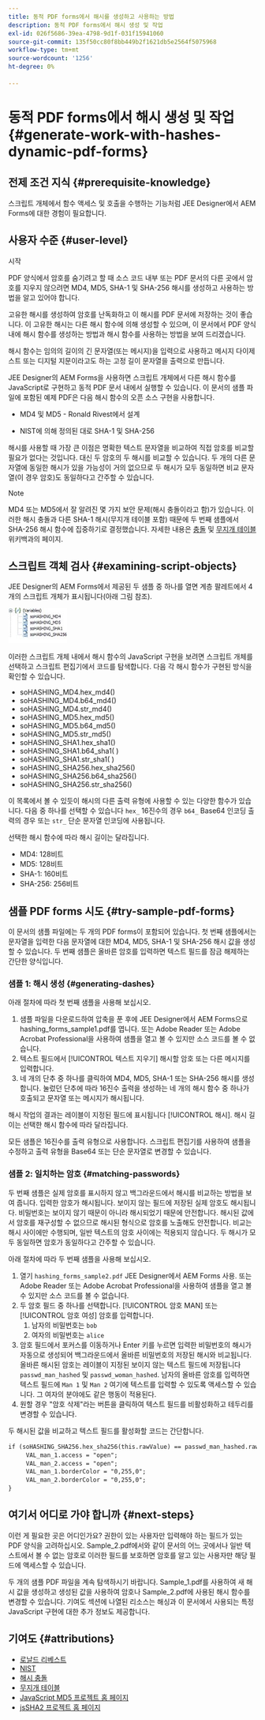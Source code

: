 ```yaml
---
title: 동적 PDF forms에서 해시를 생성하고 사용하는 방법
description: 동적 PDF forms에서 해시 생성 및 작업
exl-id: 026f5686-39ea-4798-9d1f-031f15941060
source-git-commit: 135f50cc80f8bb449b2f1621db5e2564f5075968
workflow-type: tm+mt
source-wordcount: '1256'
ht-degree: 0%

---
```


# 동적 PDF forms에서 해시 생성 및 작업 {#generate-work-with-hashes-dynamic-pdf-forms}


## 전제 조건 지식 {#prerequisite-knowledge}

스크립트 개체에서 함수 액세스 및 호출을 수행하는 기능처럼 JEE Designer에서 AEM Forms에 대한 경험이 필요합니다.

## 사용자 수준 {#user-level}

시작

PDF 양식에서 암호를 숨기려고 할 때 소스 코드 내부 또는 PDF 문서의 다른 곳에서 암호를 지우지 않으려면 MD4, MD5, SHA-1 및 SHA-256 해시를 생성하고 사용하는 방법을 알고 있어야 합니다.

고유한 해시를 생성하여 암호를 난독화하고 이 해시를 PDF 문서에 저장하는 것이 좋습니다. 이 고유한 해시는 다른 해시 함수에 의해 생성할 수 있으며, 이 문서에서 PDF 양식 내에 해시 함수를 생성하는 방법과 해시 함수를 사용하는 방법을 보여 드리겠습니다.

해시 함수는 임의의 길이의 긴 문자열(또는 메시지)을 입력으로 사용하고 메시지 다이제스트 또는 디지털 지문이라고도 하는 고정 길이 문자열을 출력으로 만듭니다.

JEE Designer의 AEM Forms을 사용하면 스크립트 개체에서 다른 해시 함수를 JavaScript로 구현하고 동적 PDF 문서 내에서 실행할 수 있습니다. 이 문서의 샘플 파일에 포함된 예제 PDF은 다음 해시 함수의 오픈 소스 구현을 사용합니다.

* MD4 및 MD5 - Ronald Rivest에서 설계

* NIST에 의해 정의된 대로 SHA-1 및 SHA-256

해시를 사용할 때 가장 큰 이점은 명확한 텍스트 문자열을 비교하여 직접 암호를 비교할 필요가 없다는 것입니다. 대신 두 암호의 두 해시를 비교할 수 있습니다. 두 개의 다른 문자열에 동일한 해시가 있을 가능성이 거의 없으므로 두 해시가 모두 동일하면 비교 문자열(이 경우 암호)도 동일하다고 간주할 수 있습니다.

>[!NOTE]
>
>MD4 또는 MD5에서 잘 알려진 몇 가지 보안 문제(해시 충돌이라고 함)가 있습니다. 이러한 해시 충돌과 다른 SHA-1 해시(무지개 테이블 포함) 때문에 두 번째 샘플에서 SHA-256 해시 함수에 집중하기로 결정했습니다.  자세한 내용은 [충돌](https://en.wikipedia.org/wiki/Hash_collision) 및 [무지개 테이블](https://en.wikipedia.org/wiki/Rainbow_table) 위키백과의 페이지.

## 스크립트 객체 검사 {#examining-script-objects}

JEE Designer의 AEM Forms에서 제공된 두 샘플 중 하나를 열면 계층 팔레트에서 4개의 스크립트 개체가 표시됩니다(아래 그림 참조).

![변수](assets/variables.jpg)

이러한 스크립트 개체 내에서 해시 함수의 JavaScript 구현을 보려면 스크립트 개체를 선택하고 스크립트 편집기에서 코드를 탐색합니다.  다음 각 해시 함수가 구현된 방식을 확인할 수 있습니다.

* soHASHING_MD4.hex_md4()
* soHASHING_MD4.b64_md4()
* soHASHING_MD4.str_md4()
* soHASHING_MD5.hex_md5()
* soHASHING_MD5.b64_md5()
* soHASHING_MD5.str_md5()
* soHASHING_SHA1.hex_sha1()
* soHASHING_SHA1.b64_sha1( )
* soHASHING_SHA1.str_sha1( )
* soHASHING_SHA256.hex_sha256()
* soHASHING_SHA256.b64_sha256()
* soHASHING_SHA256.str_sha256()

이 목록에서 볼 수 있듯이 해시의 다른 출력 유형에 사용할 수 있는 다양한 함수가 있습니다. 다음 중 하나를 선택할 수 있습니다 `hex_` 16진수의 경우 `b64_` Base64 인코딩 출력의 경우 또는 `str_` 단순 문자열 인코딩에 사용됩니다.

선택한 해시 함수에 따라 해시 길이는 달라집니다.

* MD4: 128비트
* MD5: 128비트
* SHA-1: 160비트
* SHA-256: 256비트

## 샘플 PDF forms 시도 {#try-sample-pdf-forms}

이 문서의 샘플 파일에는 두 개의 PDF forms이 포함되어 있습니다. 첫 번째 샘플에서는 문자열을 입력한 다음 문자열에 대한 MD4, MD5, SHA-1 및 SHA-256 해시 값을 생성할 수 있습니다.  두 번째 샘플은 올바른 암호를 입력하면 텍스트 필드를 잠금 해제하는 간단한 양식입니다.

### 샘플 1: 해시 생성 {#generating-dashes}

아래 절차에 따라 첫 번째 샘플을 사용해 보십시오.

1. 샘플 파일을 다운로드하여 압축을 푼 후에 JEE Designer에서 AEM Forms으로 hashing_forms_sample1.pdf를 엽니다. 또는 Adobe Reader 또는 Adobe Acrobat Professional을 사용하여 샘플을 열고 볼 수 있지만 소스 코드를 볼 수 없습니다.
1. 텍스트 필드에서 [!UICONTROL 텍스트 지우기] 해시할 암호 또는 다른 메시지를 입력합니다.
1. 네 개의 단추 중 하나를 클릭하여 MD4, MD5, SHA-1 또는 SHA-256 해시를 생성합니다. 눌렀던 단추에 따라 16진수 출력을 생성하는 네 개의 해시 함수 중 하나가 호출되고 문자열 또는 메시지가 해시됩니다.

해시 작업의 결과는 레이블이 지정된 필드에 표시됩니다 [!UICONTROL 해시]. 해시 길이는 선택한 해시 함수에 따라 달라집니다.

모든 샘플은 16진수를 출력 유형으로 사용합니다. 스크립트 편집기를 사용하여 샘플을 수정하고 출력 유형을 Base64 또는 단순 문자열로 변경할 수 있습니다.

### 샘플 2: 일치하는 암호 {#matching-passwords}

두 번째 샘플은 실제 암호를 표시하지 않고 백그라운드에서 해시를 비교하는 방법을 보여 줍니다. 입력한 암호가 해시됩니다. 보이지 않는 필드에 저장된 실제 암호도 해시됩니다. 비밀번호는 보이지 않기 때문이 아니라 해시되었기 때문에 안전합니다. 해시된 값에서 암호를 재구성할 수 없으므로 해시된 형식으로 암호를 노출해도 안전합니다. 비교는 해시 사이에만 수행되며, 일반 텍스트의 암호 사이에는 적용되지 않습니다. 두 해시가 모두 동일하면 암호가 동일하다고 간주할 수 있습니다.

아래 절차에 따라 두 번째 샘플을 사용해 보십시오.

1. 열기 `hashing_forms_sample2.pdf` JEE Designer에서 AEM Forms 사용. 또는 Adobe Reader 또는 Adobe Acrobat Professional을 사용하여 샘플을 열고 볼 수 있지만 소스 코드를 볼 수 없습니다.
1. 두 암호 필드 중 하나를 선택합니다. [!UICONTROL 암호 MAN] 또는 [!UICONTROL 암호 여성] 암호를 입력합니다.
   1. 남자의 비밀번호는 `bob`
   1. 여자의 비밀번호는 `alice`
1. 암호 필드에서 포커스를 이동하거나 Enter 키를 누르면 입력한 비밀번호의 해시가 자동으로 생성되어 백그라운드에서 올바른 비밀번호의 저장된 해시와 비교됩니다. 올바른 해시된 암호는 레이블이 지정된 보이지 않는 텍스트 필드에 저장됩니다 `passwd_man_hashed` 및 `passwd_woman_hashed`. 남자의 올바른 암호를 입력하면 텍스트 필드에 `Man 1` 및 `Man 2` 여기에 텍스트를 입력할 수 있도록 액세스할 수 있습니다. 그 여자의 분야에도 같은 행동이 적용된다.
1. 원할 경우 &quot;암호 삭제&quot;라는 버튼을 클릭하여 텍스트 필드를 비활성화하고 테두리를 변경할 수 있습니다.

두 해시된 값을 비교하고 텍스트 필드를 활성화할 코드는 간단합니다.

```xml
if (soHASHING_SHA256.hex_sha256(this.rawValue) == passwd_man_hashed.rawValue){
     VAL_man_1.access = "open";
     VAL_man_2.access = "open";
     VAL_man_1.borderColor = "0,255,0";
     VAL_man_2.borderColor = "0,255,0";
}
```

## 여기서 어디로 가야 합니까 {#next-steps}

이런 게 필요한 곳은 어디인가요? 권한이 있는 사용자만 입력해야 하는 필드가 있는 PDF 양식을 고려하십시오. Sample_2.pdf에서와 같이 문서의 어느 곳에서나 일반 텍스트에서 볼 수 없는 암호로 이러한 필드를 보호하면 암호를 알고 있는 사용자만 해당 필드에 액세스할 수 있습니다.

두 개의 샘플 PDF 파일을 계속 탐색하시기 바랍니다.  Sample_1.pdf를 사용하여 새 해시 값을 생성하고 생성된 값을 사용하여 암호나 Sample_2.pdf에 사용된 해시 함수를 변경할 수 있습니다.  기여도 섹션에 나열된 리소스는 해싱과 이 문서에서 사용되는 특정 JavaScript 구현에 대한 추가 정보도 제공합니다.

## 기여도 {#attributions}

* [로날드 리베스트](https://en.wikipedia.org/wiki/Ron_Rivest)
* [NIST](https://csrc.nist.gov/projects/cryptographic-standards-and-guidelines)
* [해시 충돌](https://en.wikipedia.org/wiki/Hash_collision)
* [무지개 테이블](https://en.wikipedia.org/wiki/Rainbow_table)
* [JavaScript MD5 프로젝트 홈 페이지](http://pajhome.org.uk/crypt/md5/)
* [jsSHA2 프로젝트 홈 페이지](https://anmar.eu.org/projects/jssha2/)
